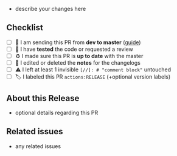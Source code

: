 - describe your changes here

[//]: # "❓ YOU CAN DELETE ALL TEXT IF THIS IS JUST A NORMAL PR ❓"
[//]: # "⬆️⬆️⬆️ ABOVE WILL BE USED FOR LOCAL AND ESOUI CHANGELOG ⬆️⬆️⬆️"
[//]: # "💀 LEAVE THIS LINE OR THE CHANGELOG MIGHT BREAK 💀"
[//]: # "header like '1.23 (2023-12-12)' will be generated"
[//]: # "add label verson:MAJOR if there was a major change in SavedVars, the API or just a lot of code changed: it bumps versions from 1.23 to 2.0 and so on"
[//]: # "⬇️⬇️⬇️ STUFF BELOW WONT BE SENT TO ESOUI ⬇️⬇️⬇️"

## Checklist

- [ ] 🔐 I am sending this PR from **dev to master** ([guide](https://github.com/manavortex/FurnitureCatalogue/blob/dev/CONTRIBUTING.md))
- [ ] 🔎 I have **tested** the code or requested a review
- [ ] ♻️ I made sure this PR is **up to date** with the master
- [ ] 📑 I edited or deleted the **notes** for the changelogs
- [ ] ⚠️ I left at least 1 invisible `[//]: # "comment block"` untouched
- [ ] 🏷️ I labeled this PR `actions:RELEASE` (+optional version labels)

## About this Release

- optional details regarding this PR

## Related issues

- any related issues
